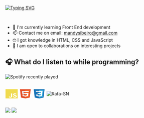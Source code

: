 [![Typing SVG](https://readme-typing-svg.herokuapp.com/?color=000066&size=40&center=true&vCenter=true&width=1000&lines=Hi,+Welcome+to+my+profile!+👋;I'm+Amanda+Ribeiro+:%29)](https://git.io/typing-svg)

<br>

- 🌱 I'm currently learning Front End development
- 📫 Contact me on email: mandysibeiro@gmail.com
- 🤓 I got knowledge in HTML, CSS and JavaScript
- 🤝 I am open to collaborations on interesting projects


🎧 What do I listen to while programming?
  ----------------------------
 ![Spotify recently played](https://spotify-recently-played-readme.vercel.app/api?user=2xxue1r6lw0akdzmpwyar0rwd&width=600)

<div style="display: inline_block"><br>
  <img align="center" alt="Rafa-Js" height="30" width="40" src="https://raw.githubusercontent.com/devicons/devicon/master/icons/javascript/javascript-plain.svg">
  <img align="center" alt="Rafa-HTML" height="30" width="40" src="https://raw.githubusercontent.com/devicons/devicon/master/icons/html5/html5-original.svg">
  <img align="center" alt="Rafa-CSS" height="30" width="40" src="https://raw.githubusercontent.com/devicons/devicon/master/icons/css3/css3-original.svg">
  <img align="center" alt="Rafa-SN" height="30" width="60" src="https://logolook.net/wp-content/uploads/2022/11/ServiceNow-Emblem.png">
</div>
  
  ##
 
<div> 
  <a href = "mailto:mandysibeiro@gmail.com"><img src="https://img.shields.io/badge/-Gmail-%23333?style=for-the-badge&logo=gmail&logoColor=white" target="_blank"></a>
  <a href="https://www.linkedin.com/in/amanda-ribeiro-6456b2245/" target="_blank"><img src="https://img.shields.io/badge/-LinkedIn-%230077B5?style=for-the-badge&logo=linkedin&logoColor=white" target="_blank"></a> 
</div>


